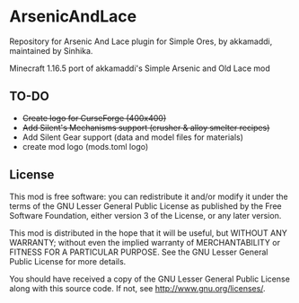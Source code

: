 ArsenicAndLace
==============
Repository for Arsenic And Lace plugin for Simple Ores, by akkamaddi, maintained by Sinhika.

Minecraft 1.16.5 port of akkamaddi's Simple Arsenic and Old Lace mod

TO-DO
-----
* <s>Create logo for CurseForge (400x400)</s>
* <s>Add Silent's Mechanisms support (crusher & alloy smelter recipes)</s>
* Add Silent Gear support (data and model files for materials)
* create mod logo (mods.toml logo)

License
-------

This mod is free software: you can redistribute it and/or modify it under the
terms of the GNU Lesser General Public License as published by the Free
Software Foundation, either version 3 of the License, or any later version.

This mod is distributed in the hope that it will be useful, but WITHOUT ANY
WARRANTY; without even the implied warranty of MERCHANTABILITY or FITNESS FOR A
PARTICULAR PURPOSE.  See the GNU Lesser General Public License for more
details.

You should have received a copy of the GNU Lesser General Public License along
with this source code.  If not, see <http://www.gnu.org/licenses/>.
